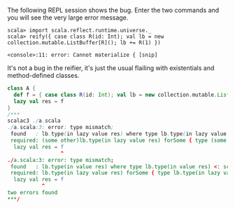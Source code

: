 The following REPL session shows the bug. Enter the two commands and you will see the very large error message.

```
scala> import scala.reflect.runtime.universe._
scala> reify({ case class R(id: Int); val lb = new collection.mutable.ListBuffer[R](); lb += R(1) })

<console>:11: error: Cannot materialize { [snip]
```
It's not a bug in the reifier, it's just the usual flailing with existentials and method-defined classes.
```scala
class A {
  def f = { case class R(id: Int); val lb = new collection.mutable.ListBuffer[R](); lb += R(1) }
  lazy val res = f
}
/***
scalac3 ./a.scala 
./a.scala:3: error: type mismatch;
 found   : lb.type(in lazy value res) where type lb.type(in lazy value res) <: scala.collection.mutable.ListBuffer[R] with Singleton
 required: (some other)lb.type(in lazy value res) forSome { type (some other)lb.type(in lazy value res) <: scala.collection.mutable.ListBuffer[R] with Singleton; type R <: Product with Serializable{val id: Int; def copy(id: Int): R; def copy$default$1: Int} }
  lazy val res = f
                 ^
./a.scala:3: error: type mismatch;
 found   : lb.type(in value res) where type lb.type(in value res) <: scala.collection.mutable.ListBuffer[R] with Singleton
 required: lb.type(in lazy value res) forSome { type lb.type(in lazy value res) <: scala.collection.mutable.ListBuffer[R] with Singleton; type R <: Product with Serializable{val id: Int; def copy(id: Int): R; def copy$default$1: Int} }
  lazy val res = f
           ^
two errors found
***/
```
